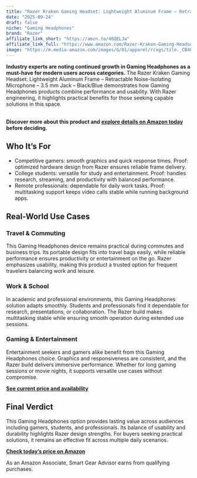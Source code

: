 ```yaml
---
title: "Razer Kraken Gaming Headset: Lightweight Aluminum Frame – Retractable Noise-Isolating Microphone – 3.5 mm Jack – Black/Blue"
date: "2025-09-24"
draft: false
niche: "Gaming Headphones"
brand: "Razer"
affiliate_link_short: "https://amzn.to/46QELJw"
affiliate_link_full: "https://www.amazon.com/Razer-Kraken-Gaming-Headset-2019/dp/B07QNZC9V5?crid=37LH3KBLBJKLF&dib=eyJ2IjoiMSJ9.sOlW863AK13alPFHz0usmZTm_O87KPWd-sFFFsDVaYXGjHj071QN20LucGBJIEps.u8bqGPJ7soQFCujemUN_nO1iFbD426jEl9NNzV41ENQ&dib_tag=se&keywords=gaming%2Bheadphones&qid=1758672995&refinements=p_72%3A1248879011&rnid=1248877011&sprefix=gaming%2Bheadphone%2Caps%2C156&sr=8-18-spons&xpid=YlxR_DJo8XNHU&sp_csd=d2lkZ2V0TmFtZT1zcF9hdGZfbmV4dA&th=1&linkCode=ll1&tag=ironwooddigit-20&linkId=61bc78aae041db9c262ccf3f1a9a27e8&language=en_US&ref_=as_li_ss_tl"
image: "https://m.media-amazon.com/images/G/01/apparel/rcxgs/tile._CB483369110_.gif"
---
```


<p><strong>Industry experts are noting continued growth in Gaming Headphones as a must-have for modern users across categories.</strong> The Razer Kraken Gaming Headset: Lightweight Aluminum Frame – Retractable Noise-Isolating Microphone – 3.5 mm Jack – Black/Blue demonstrates how Gaming Headphones products combine performance and usability. With Razer engineering, it highlights practical benefits for those seeking capable solutions in this space.</p>
<br>
<strong>Discover more about this product and <a href="https://amzn.to/46QELJw" rel="nofollow sponsored">explore details on Amazon today</a> before deciding.</strong>
<br>

<h2>Who It’s For</h2>
<ul>
  <li>Competitive gamers: smooth graphics and quick response times. Proof: optimized hardware design from Razer ensures reliable frame delivery.</li>
  <li>College students: versatile for study and entertainment. Proof: handles research, streaming, and productivity with balanced performance.</li>
  <li>Remote professionals: dependable for daily work tasks. Proof: multitasking support keeps video calls stable while running background apps.</li>
</ul>

<h2>Real-World Use Cases</h2>

<h3>Travel & Commuting</h3>
<p>This Gaming Headphones device remains practical during commutes and business trips. Its portable design fits into travel bags easily, while reliable performance ensures productivity or entertainment on the go. Razer emphasizes usability, making this product a trusted option for frequent travelers balancing work and leisure.</p>

<h3>Work & School</h3>
<p>In academic and professional environments, this Gaming Headphones solution adapts smoothly. Students and professionals find it dependable for research, presentations, or collaboration. The Razer build makes multitasking stable while ensuring smooth operation during extended use sessions.</p>

<h3>Gaming & Entertainment</h3>
<p>Entertainment seekers and gamers alike benefit from this Gaming Headphones choice. Graphics and responsiveness are consistent, and the Razer build delivers immersive performance. Whether for long gaming sessions or movie nights, it supports versatile use cases without compromise.</p>

<p><strong><a href="https://amzn.to/46QELJw" rel="nofollow sponsored">See current price and availability</a></strong></p>

<h2>Final Verdict</h2>
<p>This Gaming Headphones option provides lasting value across audiences including gamers, students, and professionals. Its balance of usability and durability highlights Razer design strengths. For buyers seeking practical solutions, it remains an effective fit across multiple daily scenarios.</p>

<p><strong><a href="https://amzn.to/46QELJw" rel="nofollow sponsored">Check today’s price on Amazon</a></strong></p>

<p>As an Amazon Associate, Smart Gear Advisor earns from qualifying purchases.</p>

